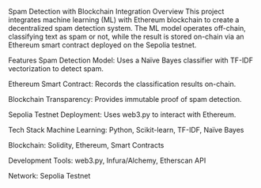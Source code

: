 Spam Detection with Blockchain Integration
Overview
This project integrates machine learning (ML) with Ethereum blockchain to create a decentralized spam detection system. The ML model operates off-chain, classifying text as spam or not, while the result is stored on-chain via an Ethereum smart contract deployed on the Sepolia testnet.

Features
Spam Detection Model: Uses a Naïve Bayes classifier with TF-IDF vectorization to detect spam.

Ethereum Smart Contract: Records the classification results on-chain.

Blockchain Transparency: Provides immutable proof of spam detection.

Sepolia Testnet Deployment: Uses web3.py to interact with Ethereum.

Tech Stack
Machine Learning: Python, Scikit-learn, TF-IDF, Naïve Bayes

Blockchain: Solidity, Ethereum, Smart Contracts

Development Tools: web3.py, Infura/Alchemy, Etherscan API

Network: Sepolia Testnet
